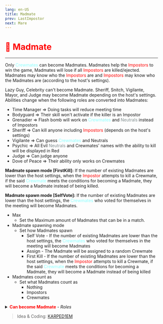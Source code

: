 ```yaml
---
lang: en-US
title: Madmate
prev: LastImpostor
next: Mare
---
```


# <font color=red>🤡 <b>Madmate</b></font> <Badge text="Impostor" type="tip" vertical="middle"/>
---

Only <font color=#8cffff>Crewmates</font> can become Madmates. Madmates help the <font color=red>Impostors</font> to win the game, Madmates will lose if all <font color=red>Impostors</font> are killed/ejected. Madmates may know who the <font color=red>Impostors</font> are and <font color=red>Impostors</font> may know who the Madmates are (according to the host's settings).

Lazy Guy, Celebrity can't become Madmate. Sheriff, Snitch, Vigilante, Mayor, and Judge may become Madmate depending on the host's settings. Abilities change when the following roles are converted into Madmates:

- Time Manager => Doing tasks will reduce meeting time
- Bodyguard => Their skill won't activate if the killer is an Impostor
- Grenadier => Flash bomb will work on <font color=#8cffff>Crewmates</font> and <font color=#7f8c8d>Neutrals</font> instead of Impostors
- Sheriff => Can kill anyone including <font color=red>Impostors</font> (depends on the host's settings)
- Vigilante => Can guess <font color=#8cffff>Crewmates</font> and Neutrals
- Psychic => All Evil <font color=#7f8c8d>Neutrals</font> and Crewmates' names with the ability to kill will be displayed in Red
- Judge => Can judge anyone
- Dove of Peace => Their ability only works on Crewmates

**Madmate spawn mode [FirstKill]:** If the number of existing Madmates are lower than the host settings, when the <font color=red>Impostor</font> attempts to kill a Crewmate, if the said <font color=#8cffff>Crewmate</font> meets the conditions for becoming a Madmate, they will become a Madmate instead of being killed.

**Madmate spawn mode [SelfVote]:** If the number of existing Madmates are lower than the host settings, the <font color=#8cffff>Crewmates</font> who voted for themselves in the meeting will become Madmates.

* Max
  * Set the Maximum amount of Madmates that can be in a match.
* Madmate spawning mode
  * Set how Madmates spawn
    * Self Vote - If the number of existing Madmates are lower than the host settings, the <font color=#8cffff>Crewmates</font> who voted for themselves in the meeting will become Madmates
    * Assign - The Madmate will be assigned to a random Crewmate
    * First Kill - If the number of existing Madmates are lower than the host settings, when the <font color=red>Impostor</font> attempts to kill a Crewmate, if the said <font color=#8cffff>Crewmate</font> meets the conditions for becoming a Madmate, they will become a Madmate instead of being killed
* Madmates count as
  * Set what Madmates count as
    * Nothing
    * Impostors
    * Crewmates
<details>
<summary><font color=red><b>Can become Madmate</b></font> - <i>Roles</i></summary>

* Sheriff
  * <font color=green>ON</font>: this role can become a Madmate
  * <font color=red>OFF</font>: this role cannot become Madmate
* Mayor
  * <font color=green>ON</font>: this role can become a Madmate
  * <font color=red>OFF</font>: this role cannot become Madmate
* Vigilante
  * <font color=green>ON</font>: this role can become a Madmate
  * <font color=red>OFF</font>: this role cannot become Madmate
* Marshall
  * <font color=green>ON</font>: this role can become a Madmate
  * <font color=red>OFF</font>: this role cannot become Madmate
* Overseer
  * <font color=green>ON</font>: this role can become a Madmate
  * <font color=red>OFF</font>: this role cannot become Madmate
* Retributionist
  * <font color=green>ON</font>: this role can become a Madmate
  * <font color=red>OFF</font>: this role cannot become Madmate
* Snitch
  * <font color=green>ON</font>: this role can become a Madmate
  * <font color=red>OFF</font>: this role cannot become Madmate
    * Snitch Tasks
      * Set how many tasks a Mad Snitch will get
* Judge
  * <font color=green>ON</font>: this role can become a Madmate
  * <font color=red>OFF</font>: this role cannot become Madmate
</details>

> Idea & Coding: [KARPED1EM](https://github.com/KARPED1EM)